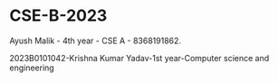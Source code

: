 # CSE-B-2023
Ayush Malik - 4th year - CSE A - 8368191862.  

































































































2023B0101042-Krishna Kumar Yadav-1st year-Computer science and engineering
